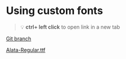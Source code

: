 # Using custom fonts 


> :bulb: **ctrl+ left click** to open link in a new tab 

[Git branch](https://github.com/codiku/react-native-meteo/tree/005-EN-fonts)

[Alata-Regular.ttf](https://github.com/codiku/ressources/blob/master/Alata-Regular.ttf)
